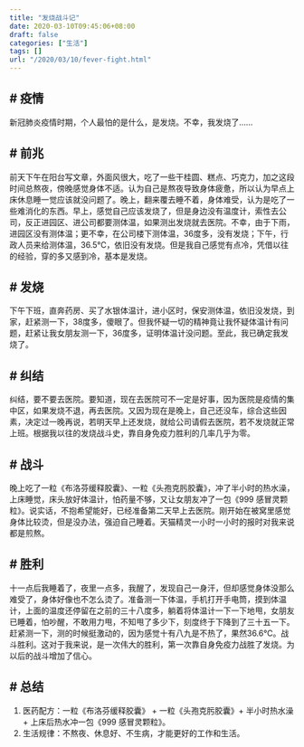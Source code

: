 ```yaml
---
title: "发烧战斗记"
date: 2020-03-10T09:45:06+08:00
draft: false
categories: ["生活"]
tags: []
url: "/2020/03/10/fever-fight.html"
---
```


## # 疫情

新冠肺炎疫情时期，个人最怕的是什么，是发烧。不幸，我发烧了……

## # 前兆

前天下午在阳台写文章，外面风很大，吃了一些干桂圆、糕点、巧克力，加之这段时间总熬夜，傍晚感觉身体不适。认为自己是熬夜导致身体疲惫，所以认为早点上床休息睡一觉应该就没问题了。晚上，翻来覆去睡不着，身体难受，认为是吃了一些难消化的东西。早上，感觉自己应该发烧了，但是身边没有温度计，索性去公司，反正进园区、进公司都要测体温，如果测出发烧就去医院。不幸，由于下雨，进园区没有测体温；更不幸，在公司楼下测体温，36度多，没有发烧；下午，行政人员来给测体温，36.5℃，依旧没有发烧。但是我自己感觉有点冷，凭借以往的经验，穿的多又感到冷，基本是发烧。

## # 发烧

下午下班，直奔药房、买了水银体温计，进小区时，保安测体温，依旧没发烧，到家，赶紧测一下，38度多，傻眼了。但我怀疑一切的精神竟让我怀疑体温计有问题，赶紧让我女朋友测一下，36度多，证明体温计没问题。至此，我已确定我发烧了。

## # 纠结

纠结，要不要去医院。要知道，现在去医院可不一定是好事，因为医院是疫情的集中区，如果发烧不退，再去医院。又因为现在是晚上，自己还没车，综合这些因素，决定过一晚再说，若明天早上还发烧，就给公司请假去医院，若不发烧就正常上班。根据我以往的发烧战斗史，靠自身免疫力胜利的几率几乎为零。

## # 战斗

晚上吃了一粒《布洛芬缓释胶囊》、一粒《头孢克肟胶囊》，冲了半小时的热水澡，上床睡觉，床头放好体温计，怕药量不够，又让女朋友冲了一包《999 感冒灵颗粒》。说实话，不抱希望能好，已经准备第二天早上去医院。刚开始在被窝里感觉身体比较烫，但是没办法，强迫自己睡着。天猫精灵一小时一小时的报时对我来说都是煎熬。

## # 胜利

十一点后我睡着了，夜里一点多，我醒了，发现自己一身汗，但却感觉身体没那么难受了，身体好像也不怎么烫了。准备测一下体温，手机打开手电筒，摸到体温计，上面的温度还停留在之前的三十八度多，躺着将体温计一下一下地甩，女朋友已睡着，怕吵醒，不敢用力甩，不知甩了多少下，刻度终于下降到了三十五一下。赶紧测一下，测的时候挺激动的，因为感觉十有八九是不热了，果然36.6℃。战斗胜利。这对于我来说，是一次伟大的胜利，第一次靠自身免疫力战胜了发烧。为以后的战斗增加了信心。

## # 总结

1. 医药配方：一粒《布洛芬缓释胶囊》 +  一粒《头孢克肟胶囊》+  半小时热水澡  +  上床后热水冲一包《999 感冒灵颗粒》。
2. 生活规律：不熬夜、休息好、不生病，才能更好的工作和生活。